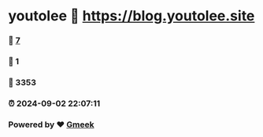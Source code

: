 # youtolee :link: https://blog.youtolee.site 
### :page_facing_up: [7](https://blog.youtolee.site/tag.html) 
### :speech_balloon: 1 
### :hibiscus: 3353 
### :alarm_clock: 2024-09-02 22:07:11 
### Powered by :heart: [Gmeek](https://github.com/Meekdai/Gmeek)
